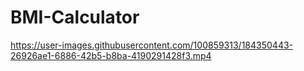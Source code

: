 # BMI-Calculator




https://user-images.githubusercontent.com/100859313/184350443-26926ae1-6886-42b5-b8ba-4190291428f3.mp4

